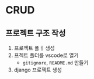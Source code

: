 # CRUD

## 프로젝트 구조 작성

1. 프로젝트 폴ㅓ 생성
2. 프젝트 폴더를 vscode로 열기
    - `gitignore`, `README.md` 만들기
3. django 프로젝트 생성
